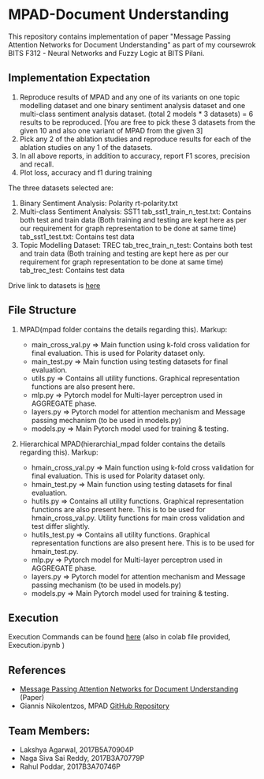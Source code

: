 # MPAD-Document Understanding
This repository contains implementation of paper "Message Passing Attention Networks for Document Understanding" as part of my coursewrok BITS F312 - Neural Networks and Fuzzy Logic at BITS Pilani.

## Implementation Expectation
  1. Reproduce results of MPAD and any one of its variants on one topic modelling dataset and one binary sentiment analysis dataset and one multi-class sentiment analysis dataset. (total 2 models * 3 datasets) = 6 results to be reproduced. [You are free to pick these 3 datasets from the given 10 and also one variant of MPAD from the given 3]
  2. Pick any 2 of the ablation studies and reproduce results for each of the ablation studies on any 1 of the datasets.
  3. In all above reports, in addition to accuracy, report F1 scores, precision and recall.
  4. Plot loss, accuracy and f1 during training


The three datasets selected are:
  1. Binary Sentiment Analysis: Polarity rt-polarity.txt
  2. Multi-class Sentiment Analysis: SST1
  tab_sst1_train_n_test.txt: Contains both test and train data
  (Both training and testing are kept here as per our requirement for
  graph representation to be done at same time)
  tab_sst1_test.txt: Contains test data
  3. Topic Modelling Dataset: TREC
  tab_trec_train_n_test: Contains both test and train data
  (Both training and testing are kept here as per our requirement for
  graph representation to be done at same time)
  tab_trec_test: Contains test data

Drive link to datasets is [here](https://drive.google.com/drive/folders/1x8ZKWl3JQl687d5Zg3Lf4Kfi-IRgkaPA?usp=sharing)


## File Structure
1. MPAD(mpad folder contains the details regarding this).
Markup:
    * main_cross_val.py => Main function using k-fold cross validation for final evaluation. This is used for Polarity dataset only.
    * main_test.py => Main function using testing datasets for final evaluation.
    * utils.py => Contains all utility functions. Graphical representation functions are also present here.
    * mlp.py => Pytorch model for Multi-layer perceptron used in AGGREGATE phase.
    * layers.py => Pytorch model for attention mechanism and Message passing mechanism (to be used in models.py)
    * models.py => Main Pytorch model used for training & testing.

2. Hierarchical MPAD(hierarchial_mpad folder contains the details
regarding this).
Markup:
    * hmain_cross_val.py => Main function using k-fold cross validation for final evaluation. This is used for Polarity dataset only.
    * hmain_test.py => Main function using testing datasets for final evaluation.
    * hutils.py => Contains all utility functions. Graphical representation functions are also present here. This is to be used for hmain_cross_val.py. Utility functions for main cross validation and test differ slightly.
    * hutils_test.py => Contains all utility functions. Graphical representation functions are also present here. This is to be used for hmain_test.py.
    * mlp.py => Pytorch model for Multi-layer perceptron used in AGGREGATE phase.
    * layers.py => Pytorch model for attention mechanism and Message passing mechanism (to be used in models.py)
    * models.py => Main Pytorch model used for training & testing.
  
  
## Execution
  Execution Commands can be found [here](https://colab.research.google.com/drive/1WxridjRsmlrwULAXRF7HXBSHd6l4EjKK?usp=sharing) (also in colab file provided,
  Execution.ipynb )
  


## References
- [Message Passing Attention Networks for Document Understanding](https://arxiv.org/pdf/1908.06267.pdf) (Paper)
- Giannis Nikolentzos, MPAD [GitHub Repository](https://github.com/giannisnik/mpad)

## Team Members:
- Lakshya Agarwal, 2017B5A70904P
- Naga Siva Sai Reddy, 2017B3A70779P
- Rahul Poddar, 2017B3A70746P
